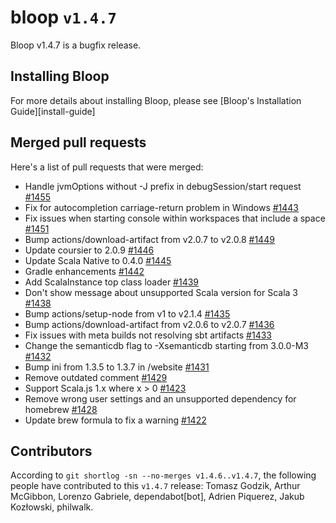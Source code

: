 # bloop `v1.4.7`

Bloop v1.4.7 is a bugfix release.

## Installing Bloop

For more details about installing Bloop, please see [Bloop's Installation
Guide][install-guide]

## Merged pull requests

Here's a list of pull requests that were merged:

- Handle jvmOptions without -J prefix in debugSession/start request [#1455]
- Fix for autocompletion carriage-return problem in Windows [#1443]
- Fix issues when starting console within workspaces that include a space
  [#1451]
- Bump actions/download-artifact from v2.0.7 to v2.0.8 [#1449]
- Update coursier to 2.0.9 [#1446]
- Update Scala Native to 0.4.0 [#1445]
- Gradle enhancements [#1442]
- Add ScalaInstance top class loader [#1439]
- Don't show message about unsupported Scala version for Scala 3 [#1438]
- Bump actions/setup-node from v1 to v2.1.4 [#1435]
- Bump actions/download-artifact from v2.0.6 to v2.0.7 [#1436]
- Fix issues with meta builds not resolving sbt artifacts [#1433]
- Change the semanticdb flag to -Xsemanticdb starting from 3.0.0-M3 [#1432]
- Bump ini from 1.3.5 to 1.3.7 in /website [#1431]
- Remove outdated comment [#1429]
- Support Scala.js 1.x where x > 0 [#1423]
- Remove wrong user settings and an unsupported dependency for homebrew [#1428]
- Update brew formula to fix a warning [#1422]

[#1455]: https://github.com/scalacenter/bloop/pull/1455
[#1443]: https://github.com/scalacenter/bloop/pull/1443
[#1451]: https://github.com/scalacenter/bloop/pull/1451
[#1449]: https://github.com/scalacenter/bloop/pull/1449
[#1446]: https://github.com/scalacenter/bloop/pull/1446
[#1445]: https://github.com/scalacenter/bloop/pull/1445
[#1442]: https://github.com/scalacenter/bloop/pull/1442
[#1439]: https://github.com/scalacenter/bloop/pull/1439
[#1438]: https://github.com/scalacenter/bloop/pull/1438
[#1435]: https://github.com/scalacenter/bloop/pull/1435
[#1436]: https://github.com/scalacenter/bloop/pull/1436
[#1433]: https://github.com/scalacenter/bloop/pull/1433
[#1432]: https://github.com/scalacenter/bloop/pull/1432
[#1431]: https://github.com/scalacenter/bloop/pull/1431
[#1429]: https://github.com/scalacenter/bloop/pull/1429
[#1423]: https://github.com/scalacenter/bloop/pull/1423
[#1428]: https://github.com/scalacenter/bloop/pull/1428
[#1422]: https://github.com/scalacenter/bloop/pull/1422

## Contributors

According to `git shortlog -sn --no-merges v1.4.6..v1.4.7`, the following people
have contributed to this `v1.4.7` release: Tomasz Godzik, Arthur McGibbon,
Lorenzo Gabriele, dependabot[bot], Adrien Piquerez, Jakub Kozłowski, philwalk.

